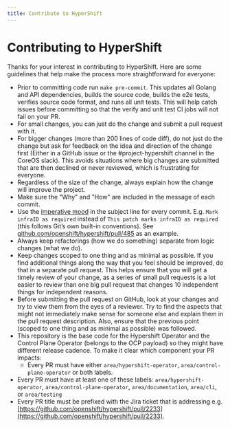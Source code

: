 ```yaml
---
title: Contribute to HyperShift
---
```


# Contributing to HyperShift

Thanks for your interest in contributing to HyperShift. Here are some guidelines that help make the process more straightforward for everyone:

* Prior to committing code run `make pre-commit`. This updates all Golang and API dependencies, builds the source code, builds the e2e tests, verifies source code format, and runs all unit tests. This will help catch issues before committing so that the verify and unit test CI jobs will not fail on your PR.
* For small changes, you can just do the change and submit a pull request with it.
* For bigger changes (more than 200 lines of code diff), do not just do the change but ask for feedback on the idea and direction of the change first (Either in a GitHub issue or the #project-hypershift channel in the CoreOS slack). This avoids situations where big changes are submitted that are then declined or never reviewed, which is frustrating for everyone.
* Regardless of the size of the change, always explain how the change will improve the project.
* Make sure the "Why" and "How" are included in the message of each commit.
* Use the [imperative mood](https://en.wikipedia.org/wiki/Imperative_mood) in the subject line for every commit. E.g. `Mark infraID as required` instead of `This patch marks infraID as required` (this follows Git’s own built-in conventions). See [github.com/openshift/hypershift/pull/485](https://github.com/openshift/hypershift/pull/485) as an example.
* Always keep refactorings (how we do something) separate from logic changes (what we do).
* Keep changes scoped to one thing and as minimal as possible. If you find additional things along the way that you feel should be improved, do that in a separate pull request. This helps ensure that you will get a timely review of your change, as a series of small pull requests is a lot easier to review than one big pull request that changes 10 independent things for independent reasons.
* Before submitting the pull request on GitHub, look at your changes and try to view them from the eyes of a reviewer. Try to find the aspects that might not immediately make sense for someone else and explain them in the pull request description. Also, ensure that the previous point (scoped to one thing and as minimal as possible) was followed.
* This repository is the base code for the Hypershift Operator and the Control Plane Operator (belongs to the OCP payload) so they might have different release cadence. To make it clear which component your PR impacts:
  * Every PR must have either `area/hypershift-operator`, `area/control-plane-operator` or both labels.
* Every PR must have at least one of these labels: `area/hypershift-operator`, `area/control-plane-operator`, `area/documentation`, `area/cli`, or `area/testing`
* Every PR title must be prefixed with the Jira ticket that is addressing e.g. [https://github.com/openshift/hypershift/pull/2233](https://github.com/openshift/hypershift/pull/2233).